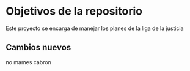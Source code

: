 # Objetivos de la repositorio

Este proyecto se encarga de manejar los planes de la liga de la justicia


## Cambios nuevos

no mames cabron 